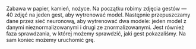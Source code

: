 Zabawa w papier, kamień, nożyce. Na początku robimy zdjęcia gestów — 40 zdjęć na jeden gest, aby wytrenować model. Następnie przepuszczamy dane przez sieć neuronową, aby wytrenować dwa modele: jeden model z danymi nieznormalizowanymi i drugi ze znormalizowanymi. Jest również faza sprawdzania, w której możemy sprawdzić, jaki gest pokazaliśmy. Na sam koniec możemy uruchomić grę.
